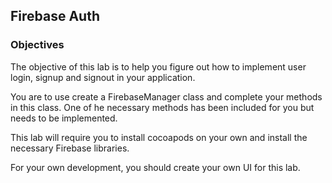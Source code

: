 ## Firebase Auth


### Objectives

The objective of this lab is to help you figure out how to implement user login, signup and signout in your application.


You are to use create a FirebaseManager class and complete your methods in this class. One of he necessary methods has been included for you but needs to be implemented.

This lab will require you to install cocoapods on your own and install the necessary Firebase libraries.

For your own development, you should create your own UI for this lab.
